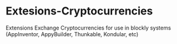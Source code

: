# Extesions-Cryptocurrencies
Extensions Exchange Cryptocurrencies for use in blockly systems (AppInventor, AppyBuilder, Thunkable, Kondular, etc)
